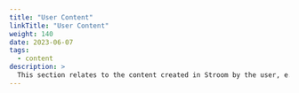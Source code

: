 ```yaml
---
title: "User Content"
linkTitle: "User Content"
weight: 140
date: 2023-06-07
tags: 
  - content
description: >
  This section relates to the content created in Stroom by the user, e.g. Dashboards, Translations, Feeds, etc.
---
```



